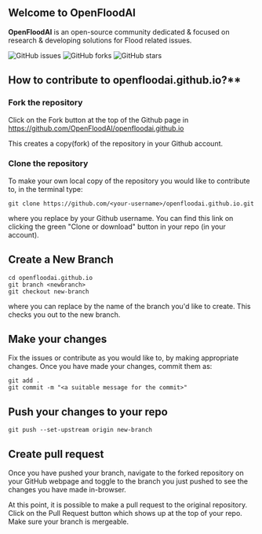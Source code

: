 ## Welcome to OpenFloodAI

**OpenFloodAI** is an open-source community dedicated & focused on research & developing solutions for Flood related issues.

![GitHub issues](https://img.shields.io/github/issues/OpenFloodAI/openfloodai.github.io) ![GitHub forks](https://img.shields.io/github/forks/OpenFloodAI/openfloodai.github.io?style=social) ![GitHub stars](https://img.shields.io/github/stars/OpenFloodAI/openfloodai.github.io?style=social)

## How to contribute to openfloodai.github.io?**

### Fork the repository
Click on the Fork button at the top of the Github page in https://github.com/OpenFloodAI/openfloodai.github.io

This creates a copy(fork) of the repository in your Github account.

### Clone the repository
To make your own local copy of the repository you would like to contribute to, in the terminal type:

```
git clone https://github.com/<your-username>/openfloodai.github.io.git
```

where you replace <your-username> by your Github username. You can find this link on clicking the green "Clone or download" button in your repo (in your account).


## Create a New Branch
```
cd openfloodai.github.io
git branch <newbranch>
git checkout new-branch
```
where you can replace <newbranch> by the name of the branch you'd like to create.
This checks you out to the new branch.

## Make your changes
Fix the issues or contribute as you would like to, by making appropriate changes.
Once you have made your changes, commit them as:
```
git add .
git commit -m "<a suitable message for the commit>"
```


## Push your changes to your repo
```
git push --set-upstream origin new-branch
```


## Create pull request
Once you have pushed your branch, navigate to the forked repository on your GitHub webpage and toggle to the branch you just pushed to see the changes you have made in-browser.

At this point, it is possible to make a pull request to the original repository. Click on the Pull Request button which shows up at the top of your repo. Make sure your branch is mergeable.



